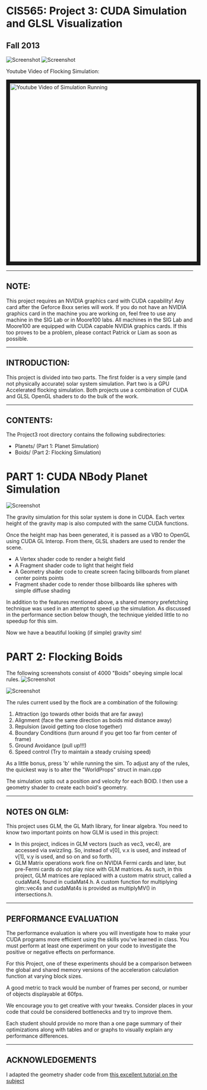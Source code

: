 CIS565: Project 3: CUDA Simulation and GLSL Visualization
===
Fall 2013
---

![Screenshot](/Renders/PlanetSim.JPG "Solar System")
![Screenshot](/Renders/Boids1.JPG "Flocking Simulation")

Youtube Video of Flocking Simulation:
<dl>
<a href="http://www.youtube.com/watch?v=4-spqjG-MD8" target="_blank"><img src="http://img.youtube.com/vi/4-spqjG-MD8/0.jpg" 
alt="Youtube Video of Simulation Running" width="640" height="480" border="10" /></a>
</dl>

---
NOTE:
---
This project requires an NVIDIA graphics card with CUDA capability! Any card
after the Geforce 8xxx series will work. If you do not have an NVIDIA graphics
card in the machine you are working on, feel free to use any machine in the SIG
Lab or in Moore100 labs. All machines in the SIG Lab and Moore100 are equipped
with CUDA capable NVIDIA graphics cards. If this too proves to be a problem,
please contact Patrick or Liam as soon as possible.

---
INTRODUCTION:
---
This project is divided into two parts. The first folder is a very simple (and not physically accurate) solar system simulation. 
Part two is a GPU Accelerated flocking simulation. Both projects use a combination of CUDA and GLSL OpenGL shaders to do the bulk of the work.


---
CONTENTS:
---
The Project3 root directory contains the following subdirectories:

 *  Planets/ (Part 1: Planet Simulation)
 *  Boids/ (Part 2: Flocking Simulation)


PART 1: CUDA NBody Planet Simulation
===

![Screenshot](/Renders/PlanetSim.JPG "Solar System")

The gravity simulation for this solar system is done in CUDA. 
Each vertex height of the gravity map is also computed with the same CUDA functions.

Once the height map has been generated, it is passed as a VBO to OpenGL using CUDA GL Interop. 
From there, GLSL shaders are used to render the scene.

 *  A Vertex shader code to render a height field
 *  A Fragment shader code to light that height field
 *  A Geometry shader code to create screen facing billboards from planet center points points
 *  Fragment shader code to render those billboards like spheres with simple diffuse shading

In addition to the features mentioned above, a shared memory prefetching technique was used in an attempt to speed up the simulation.
As discussed in the performance section below though, the technique yielded little to no speedup for this sim.

Now we have a beautiful looking (if simple) gravity sim!


PART 2: Flocking Boids
===

The following screenshots consist of 4000 "Boids" obeying simple local rules.
![Screenshot](/Renders/Boids2.JPG "Flocking Simulation")

![Screenshot](/Renders/Boids3.JPG "Flocking Simulation")

The rules current used by the flock are a combination of the following:
1. Attraction (go towards other boids that are far away)
2. Alignment (face the same direction as boids mid distance away)
3. Repulsion (avoid getting too close together)
4. Boundary Conditions (turn around if you get too far from center of frame)
5. Ground Avoidance (pull up!!!)
6. Speed control (Try to maintain a steady cruising speed)

As a little bonus, press 'b' while running the sim.
To adjust any of the rules, the quickest way is to alter the "WorldProps" struct in main.cpp

The simulation spits out a position and velocity for each BOID. I then use a geometry shader to create each boid's geometry.


---
NOTES ON GLM:
---
This project uses GLM, the GL Math library, for linear algebra. You need to
know two important points on how GLM is used in this project:

* In this project, indices in GLM vectors (such as vec3, vec4), are accessed
  via swizzling. So, instead of v[0], v.x is used, and instead of v[1], v.y is
  used, and so on and so forth.
* GLM Matrix operations work fine on NVIDIA Fermi cards and later, but
  pre-Fermi cards do not play nice with GLM matrices. As such, in this project,
  GLM matrices are replaced with a custom matrix struct, called a cudaMat4, found
  in cudaMat4.h. A custom function for multiplying glm::vec4s and cudaMat4s is
  provided as multiplyMV() in intersections.h.


---
PERFORMANCE EVALUATION
---
The performance evaluation is where you will investigate how to make your CUDA
programs more efficient using the skills you've learned in class. You must
perform at least one experiment on your code to investigate the positive or
negative effects on performance. 

For this Project, one of these experiments should be a comparison between the 
global and shared memory versions of the acceleration calculation function at
varying block sizes.

A good metric to track would be number of frames per second, 
or number of objects displayable at 60fps.

We encourage you to get creative with your tweaks. Consider places in your code
that could be considered bottlenecks and try to improve them. 

Each student should provide no more than a one page summary of their
optimizations along with tables and or graphs to visually explain any
performance differences.


---
ACKNOWLEDGEMENTS
---
I adapted the geometry shader code from [this excellent tutorial on the subject](http://ogldev.atspace.co.uk/www/tutorial27/tutorial27.html)
